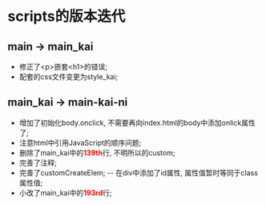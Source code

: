 # scripts的版本迭代
## main -> main_kai
- 修正了\<p>嵌套\<h1>的错误;
- 配套的css文件变更为style_kai;
## main_kai -> main-kai-ni
- 增加了初始化body.onclick, 不需要再向index.html的body中添加onlick属性了;
- 注意html中引用JavaScript的顺序问题;
- 删除了main_kai中的<b><font color="FF0000">139th</font></b>行, 不明所以的custom;
- 完善了注释;
- 完善了customCreateElem; -- 在div中添加了id属性, 属性值暂时等同于class属性值;
- 小改了main_kai中的<b><font color="FF0000">193rd</font></b>行;
